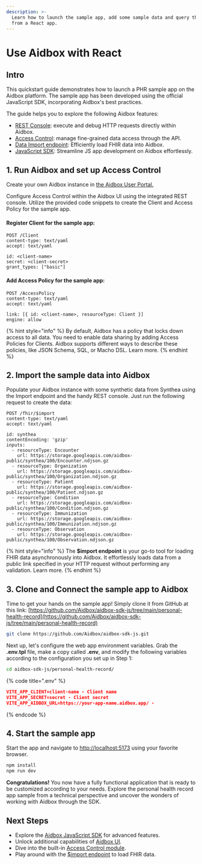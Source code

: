 ```yaml
---
description: >-
  Learn how to launch the sample app, add some sample data and query the data
  from a React app.
---
```


# Use Aidbox with React

## Intro

This quickstart guide demonstrates how to launch a PHR sample app on the Aidbox platform. The sample app has been developed using the official JavaScript SDK, incorporating Aidbox's best practices.

The guide helps you to explore the following Aidbox features:

* [REST Console](../overview/aidbox-ui/rest-console-1.md): execute and debug HTTP requests directly within Aidbox.
* [Access Control](../modules-1/security-and-access-control/security/): manage fine-grained data access through the API.
* [Data Import endpoint](../api-1/bulk-api-1/usdimport-and-fhir-usdimport.md): Efficiently load FHIR data into Aidbox.
* [JavaScript SDK](../app-development/aidbox-sdk/aidbox-javascript-sdk.md): Streamline JS app development on Aidbox effortlessly.



## 1. Run Aidbox and set up Access Control

Create your own Aidbox instance in [the Aidbox User Portal.](http://aidbox.app/)

Configure Access Control within the Aidbox UI using the integrated REST console. Utilize the provided code snippets to create the Client and Access Policy for the sample app.

#### **Register Client for the sample app:**

```http
POST /Client
content-type: text/yaml
accept: text/yaml

id: <client-name>
secret: <client-secret>
grant_types: ["basic"]
```

#### Add Access Policy for the sample app:

```http
POST /AccessPolicy
content-type: text/yaml
accept: text/yaml

link: [{ id: <client-name>, resourceType: Client }]
engine: allow
```

{% hint style="info" %}
By default, Aidbox has a policy that locks down access to all data. You need to enable data sharing by adding Access Policies for Clients. Aidbox supports different ways to describe these policies, like JSON Schema, SQL, or Macho DSL. Learn more.
{% endhint %}



## **2. Import the sample data into Aidbox**

Populate your Aidbox instance with some synthetic data from Synthea using the Import endpoint and the handy REST console. Just run the following request to create the data:

```http
POST /fhir/$import
content-type: text/yaml
accept: text/yaml

id: synthea
contentEncoding: 'gzip'
inputs:
  - resourceType: Encounter
    url: https://storage.googleapis.com/aidbox-public/synthea/100/Encounter.ndjson.gz
  - resourceType: Organization
    url: https://storage.googleapis.com/aidbox-public/synthea/100/Organization.ndjson.gz
  - resourceType: Patient
    url: https://storage.googleapis.com/aidbox-public/synthea/100/Patient.ndjson.gz
  - resourceType: Condition
    url: https://storage.googleapis.com/aidbox-public/synthea/100/Condition.ndjson.gz
  - resourceType: Immunization
    url: https://storage.googleapis.com/aidbox-public/synthea/100/Immunization.ndjson.gz
  - resourceType: Observation
    url: https://storage.googleapis.com/aidbox-public/synthea/100/Observation.ndjson.gz
```

{% hint style="info" %}
The **$import endpoint** is your go-to tool for loading FHIR data asynchronously into Aidbox. It effortlessly loads data from a public link specified in your HTTP request without performing any validation. Learn more.
{% endhint %}



## 3. Clone and Connect the sample app to Aidbox

Time to get your hands on the sample app! Simply clone it from GitHub at this link: [https://github.com/Aidbox/aidbox-sdk-js/tree/main/personal-health-record](https://github.com/Aidbox/aidbox-sdk-js/tree/main/personal-health-record)

```bash
git clone https://github.com/Aidbox/aidbox-sdk-js.git
```

Next up, let's configure the web app environment variables. Grab the **.env.tpl** file, make a copy called **.env**, and modify the following variables according to the configuration you set up in Step 1:

```bash
cd aidbox-sdk-js/personal-health-record/
```

{% code title=".env" %}
```json
VITE_APP_CLIENT=client-name - Client name
VITE_APP_SECRET=secret - Client secret
VITE_APP_AIDBOX_URL=https://your-app-name.aidbox.app/ - 
```
{% endcode %}



## 4. Start the sample app

Start the app and navigate to [http://localhost:5173](http://localhost:5173/) using your favorite browser.

```bash
npm install
npm run dev
```

**Congratulations!** You now have a fully functional application that is ready to be customized according to your needs. Explore the personal health record app sample from a technical perspective and uncover the wonders of working with Aidbox through the SDK.



## Next Steps

* Explore the [Aidbox JavaScript SDK](../app-development/aidbox-sdk/aidbox-javascript-sdk.md) for advanced features.
* Unlock additional capabilities of [Aidbox UI](../overview/aidbox-ui/).
* Dive into the built-in [Access Control module](../modules-1/security-and-access-control/security/).
* Play around with the [$import endpoint](../api-1/bulk-api-1/usdimport-and-fhir-usdimport.md) to load FHIR data.
